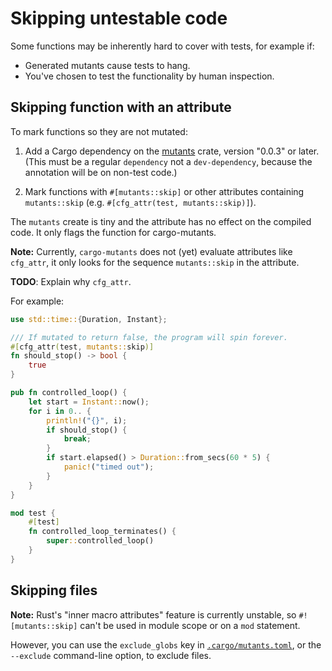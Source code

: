 # Skipping untestable code

Some functions may be inherently hard to cover with tests, for example if:

* Generated mutants cause tests to hang.
* You've chosen to test the functionality by human inspection.

## Skipping function with an attribute

To mark functions so they are not mutated:

1. Add a Cargo dependency on the [mutants](https://crates.io/crates/mutants)
   crate, version "0.0.3" or later. (This must be a regular `dependency` not a
   `dev-dependency`, because the annotation will be on non-test code.)

2. Mark functions with `#[mutants::skip]` or other attributes containing `mutants::skip` (e.g. `#[cfg_attr(test, mutants::skip)]`).

The `mutants` create is tiny and the attribute has no effect on the compiled
code. It only flags the function for cargo-mutants.

**Note:** Currently, `cargo-mutants` does not (yet) evaluate attributes like
`cfg_attr`, it only looks for the sequence `mutants::skip` in the attribute.

**TODO**: Explain why `cfg_attr`.

For example:

```rust
use std::time::{Duration, Instant};

/// If mutated to return false, the program will spin forever.
#[cfg_attr(test, mutants::skip)]
fn should_stop() -> bool {
    true
}

pub fn controlled_loop() {
    let start = Instant::now();
    for i in 0.. {
        println!("{}", i);
        if should_stop() {
            break;
        }
        if start.elapsed() > Duration::from_secs(60 * 5) {
            panic!("timed out");
        }
    }
}

mod test {
    #[test]
    fn controlled_loop_terminates() {
        super::controlled_loop()
    }
}
```

## Skipping files

**Note:** Rust's "inner macro attributes" feature is currently unstable, so
`#![mutants::skip]` can't be used in module scope or on a `mod` statement.

However, you can use the `exclude_globs` key in
[`.cargo/mutants.toml`](config.md), or the `--exclude` command-line option, to exclude files.
